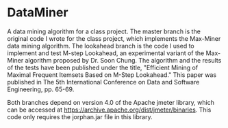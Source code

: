 # DataMiner

A data mining algorithm for a class project. The master branch is the original code I wrote for the class project, which implements the Max-Miner data mining algorithm. The lookahead branch is the code I used to implement and test M-step Lookahead, an experimental variant of the Max-Miner algorithm proposed by Dr. Soon Chung. The algorithm and the results of the tests have been published under the title, "Efficient Mining of Maximal Frequent Itemsets Based on M-Step Lookahead." This paper was published in The 5th International Conference on Data and Software Engineering, pp. 65-69.

Both branches depend on version 4.0 of the Apache jmeter library, which can be accessed at https://archive.apache.org/dist/jmeter/binaries. This code only requires the jorphan.jar file in this library.
